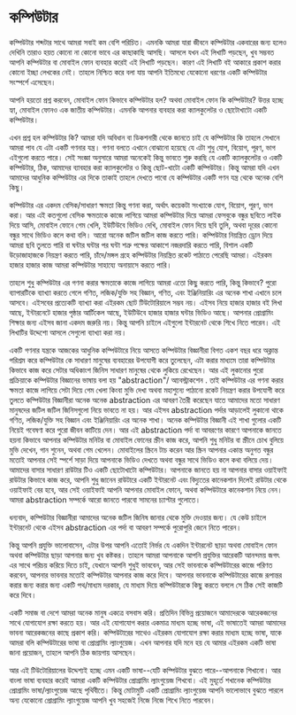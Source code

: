 # কম্পিউটার

কম্পিউটার শব্দটার সাথে আমরা সবাই কম বেশি পরিচিত। এমনকি আমরা যারা জীবনে কম্পিউটার একবারের জন্য হলেও দেখিনি তারাও হয়ত কোনো না কোনো ভাবে এর  কাছাকাছি আসছি। আসলে যখন এই লিখাটি পড়ছেন, খুব সম্ভবত আপনি কম্পিউটার বা মোবাইল ফোন ব্যবহার করেই এই লিখাটি পড়ছেন। কারণ এই লিখাটি বই আকারে প্রকাশ করার কোনো ইচ্ছা লেখকের নেই। তাহলে নিশ্চিত করে বলা যায় আপনি ইতিমধ্যে যেকোনো ধরণের একটি কম্পিউটার সংস্পর্শে এসেছেন। 

আপনি হয়তো প্রশ্ন করবেন, মোবাইল ফোন কিভাবে কম্পিউটার হল? অথবা মোবাইল ফোন কি কম্পিউটার? উত্তর হচ্ছে হ্যা, মোবাইল ফোনও এক জাতীয় কম্পিউটার। এমনকি আপনার ব্যবহার করা ক্যালকুলেটর ও ছোটোখাটো একটি কম্পিউটার। 

এখন প্রশ্ন হল কম্পিউটার কি?  আমরা যদি অবিধান বা ডিকশনারী থেকে জানতে চাই যে কম্পিউটার কি তাহলে সেখানে আমরা পাব যে এটা একটি গণনার যন্ত্র। গণনা বলতে এখানে বোঝানো হয়েছে যে এটা শুধু যোগ, বিয়োগ, পূরণ, ভাগ এইগুলো করতে পারে।  সেই  সংজ্ঞা অনুসারে আমরা অনেকেই কিন্তু ভাবতে শুরু করছি যে একটি ক্যালকুলেটর ও একটি কম্পিউটার, ঠিক, আমাদের  ব্যাবহার করা ক্যালকুলেটর ও কিন্তু ছোট-খাটো একটি কম্পিউটার।  কিন্তু আমরা যদি এখন আমাদের আধুনিক কম্পিউটার এর দিকে তাকাই তাহলে দেখতে পাবো যে কম্পিউটার একটি গণন যন্ত্র থেকে অনেক বেশি কিছু। 

কম্পিউটার এর একদম বেসিক/সাধারণ ক্ষমতা কিন্তু গণনা করা, অর্থাৎ কয়েকটা সংখ্যাকে যোগ, বিয়োগ, পূরণ, ভাগ করা।  আর এই কতগুলো বেসিক ক্ষমতাকে কাজে লাগিয়ে আমরা কম্পিউটার দিয়ে আমরা ফেসবুকে বন্ধুর ছবিতে লাইক দিয়ে আসি, মোবাইল ফোনে গেম খেলি, ইউটিউবে ভিডিও দেখি, মোবাইল ফোন দিয়ে ছবি তুলি, অথবা দূরের কোনো বন্ধুর সাথে ভিডিও কলে কথা বলি।  আরো অনেক জটিল জটিল কাজ করতে পারি।  কম্পিউটার নিয়ন্ত্রিত ড্রোন দিয়ে আমরা ছবি তুলতে পারি বা ঘন্টার ঘন্টার পর ঘন্টা শত্রু পক্ষের আকাশে নজরদারি করতে পারি, বিশাল একটি উড়োজাহাজকে নিয়ন্ত্রণ করতে পারি, চাঁদে/মঙ্গল  গ্রহে কম্পিউটার নিয়ন্ত্রিত রকেট পাঠাতে পেরেছি আমরা।  এইরকম হাজার হাজার কাজ আমরা কম্পিউটার সাহায্যে অনায়াসে করতে পারি। 

তাহলে শুধু কম্পিউটার এর গণনা করার ক্ষমতাকে কাজে লাগিয়ে আমরা এতো কিছু করতে পারি, কিন্তু কিভাবে? পুরো ব্যাপারটিকে ব্যাখ্যা করতে গেলে গণিত, লজিক/যুক্তি সহ বিজ্ঞান, গণিত, এবং ইঞ্জিনিয়ারিং এর অনেক শাখা এখানে চলে আসবে। এইসবের প্রত্যেকটি ব্যাখ্যা করা এইরকম ছোট টিউটোরিয়ালে সম্ভব নয়। এইসব নিয়ে হাজার হাজার বই লিখা আছে, ইন্টারনেটে হাজার পৃষ্ঠার আর্টিকেল আছে, ইউটিউবে হাজার হাজার ঘন্টার ভিডিও আছে। আপনার প্রোগ্রামিং শিক্ষার জন্য এইসব জানা একদম জরুরি নয়।  কিন্তু আপনি চাইলে এইগুলো ইন্টারনেট থেকে শিখে নিতে পারেন। 
এই লিখাটির উদ্দেশো আসলে সেগুলো ব্যাখ্যা করা নয়। 

একটি গণনার যন্ত্রকে আজকের আধুনিক কম্পিউটারে নিয়ে আসতে কম্পিউটার বিজ্ঞানীরা বিগত একশ বছর ধরে অক্লান্ত পরিশ্রম করে কম্পিউটার কে সাধারণ মানুষের ব্যবহারের উপযোগী করে তুলেছেন, এটা করার মাধ্যমে তারা কম্পিউটার কিভাবে কাজ করে সেটার অধিকাংশ  জিনিস সাধারণ মানুষের থেকে লুকিয়ে রেখেছেন। আর এই লুকানোর পুরো প্রক্রিয়াকে কম্পিউটার বিজ্ঞানের ভাষায় বলা হয় "abstraction"/ আ্যবস্ট্রাকশেন . তাই কম্পিউটার এর গণনা করার ক্ষমতা কাজে লাগিয়ে সেটা দিয়ে গেম খেলা কিংবা মুভি দেখা  অথবা মহাশুন্যে পাঠানো রকেট নিয়ন্ত্রণ  করার  উপযোগী করে তুলতে কম্পিউটার বিজ্ঞানীরা অনেক অনেক  abstraction এর আবরণ তৈরী করেছেন যাতে আমাদের মতো সাধারণ মানুষদের জটিল জটিল জিনিসগুলো নিয়ে ভাবতে না হয়।  আর এইসব abstraction পর্দার আড়ালেই লুকানো থাকে গণিত, লজিক/যুক্তি সহ বিজ্ঞান এবং ইঞ্জিনিয়ারিং এর অনেক শাখা। অনেক কম্পিউটার বিজ্ঞানী এই শাখা গুলোর একটি নিয়েই গবেষণা  করে পুরো জীবন কাটিয়ে দেন।   আর এই  abstraction পর্দা বা আবরণের কারণে আপনাকে জানতে হয়না কিভাবে আপনার কম্পিউটার মনিটর বা  মোবাইল ফোনের স্ক্রীন কাজ করে, আপনি শুধু  মনিটর বা স্ক্রীনে চোখ বুলিয়ে মুভি দেখেন, গান শুনেন, অথবা গেম খেলেন।  মোবাইলের স্ক্রিনে টাচ করেন আর স্ক্রিন আপনার একান্ত অনুগত বন্ধুর মতোই আপনার সেই স্পর্শে সাড়া দিয়ে আপনাকে ভিডিও দেখতে অথবা বন্ধুর সাথে ভিডিও কলে কথা বলিয়ে দেয়।  আমাদের বাসার সাধারণ রাউটার টিও একটি ছোটোখাটো কম্পিউটার।  আপনাকে জানতে হয় না আপনার বাসার ওয়াইফাই রাউটার কিভাবে কাজ করে, আপনি শুধু জানেন রাউটারে একটি ইন্টারনেট  এবং বিদ্যুতের কানেকশান দিলেই রাউটার থেকে ওয়াইফাই বের হবে, আর সেই ওয়াইফাই আপনি আপনার মোবাইল ফোনে, অথবা কম্পিউটারে কানেকশান নিয়ে নেন।  আমরা abstraction সম্পর্কে আরো জানতে পারবো সামনের চ্যাপ্টার গুলোতে। 

ধন্যবাদ, কম্পিউটার বিজ্ঞানীরা আমাদের  অনেক জটিল জিনিষ জানার থেকে মুক্তি দেওয়ার জন্য।  যে কেউ চাইলে ইন্টারনেট থেকে এইসব abstraction এর পর্দা বা আবরণ সম্পর্কে পুরোপুরি জেনে নিতে পারেন। 


কিন্তু আপনি প্রযুক্তি ভালোবাসেন, এটার উপর আপনি এতোই নির্ভর যে একদিন ইন্টারনেট ছাড়া অথবা মোবাইল ফোন অথবা কম্পিউটার ছাড়া আপনার জন্য খুব কষ্টকর। তাহলে আমরা আপনাকে আপনি প্রযুক্তির আরেকটি আনন্দময় জগৎ এর সাথে পরিচয় করিয়ে দিতে চাই, যেখানে আপনি শুধুই ভাববেন, আর সেই ভাবনাকে কম্পিউটারের কাজে পরিণত করবেন, আপনার ভাবনার মতোই কম্পিউটার আপনার কাজ করে দিবে।  আপনার ভাবনাকে কম্পিউটারের কাজে রূপান্তর করার জন্য করার জন্য একটি পথ/মাধ্যম দরকার, যে মাধ্যম দিয়ে কম্পিউটারকে কিছু করতে বললে সে ঠিক সেই কাজটি করে দিবে। 

একটি সমাজ বা দেশে আমরা অনেক মানুষ একত্রে বসবাস করি।  প্রতিদিন বিভিন্ন প্রয়োজনে আমাদেরকে আরেকজনের সাথে যোগাযোগ রক্ষা করতে হয়।  আর এই যোগাযোগ করার একমাত্র মাধ্যম হচ্ছে ভাষা, এই ভাষাতেই আমরা আমাদের ভাবনা আরেকজনের কাছে প্রকাশ করি। কম্পিউটারের সাথেও এইরকম যোগাযোগ রক্ষা করার মাধ্যম  হচ্ছে ভাষা, যাকে আমরা বলি কম্পিউটারের ভাষা বা প্রোগ্রামিং ল্যাংগুয়েজ। এখন আপনার যদি মনে হয় যে আমার এইরকম একটি ভাষা জানা প্রয়োজন, তাহলে আপনি ঠিক জায়গায় আসছেন। 

আর এই টিউটোরিয়ালের উদ্দেশ্যই হচ্ছে এমন একটি ভাষা--যেটি কম্পিউটার বুঝতে পারে--আপনাকে শিখানো।  আর বাংলা ভাষা ব্যবহার করেই আমরা একটি কম্পিউটার প্রোগ্রামিং ল্যাংগুয়েজ শিখবো।   এই মুহূর্তে শখানেক  কম্পিউটার প্রোগ্রামিং ভাষা/ল্যাংগুয়েজ আছে পৃথিবীতে।  কিন্তু মোটামুটি একটি প্রোগ্রামিং ল্যাংগুয়েজ আপনি ভালোভাবে বুঝতে পারলে অন্য যেকোনো প্রোগ্রামিং ল্যাংগুয়েজ আপনি খুব সহজেই নিজে নিজে শিখে নিতে পারবেন। 

